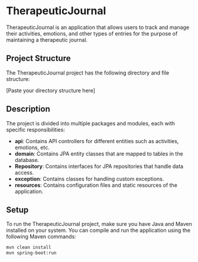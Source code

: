 # TherapeuticJournal

TherapeuticJournal is an application that allows users to track and manage their activities, emotions, and other types of entries for the purpose of maintaining a therapeutic journal.

## Project Structure

The TherapeuticJournal project has the following directory and file structure:

[Paste your directory structure here]

## Description

The project is divided into multiple packages and modules, each with specific responsibilities:

- **api**: Contains API controllers for different entities such as activities, emotions, etc.
- **domain**: Contains JPA entity classes that are mapped to tables in the database.
- **Repository**: Contains interfaces for JPA repositories that handle data access.
- **exception**: Contains classes for handling custom exceptions.
- **resources**: Contains configuration files and static resources of the application.

## Setup

To run the TherapeuticJournal project, make sure you have Java and Maven installed on your system. You can compile and run the application using the following Maven commands:

```bash
mvn clean install
mvn spring-boot:run
